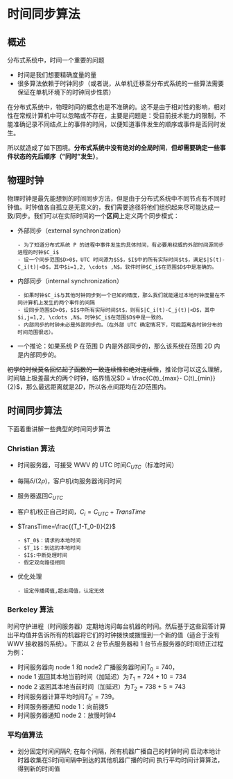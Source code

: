 # 时间同步算法

## 概述

分布式系统中，时间一个重要的问题

- 时间是我们想要精确度量的量
- 很多算法依赖于时钟同步（或者说，从单机迁移至分布式系统的一些算法需要保证在单机环境下的时钟同步性质）

在分布式系统中，物理时间的概念也是不准确的。这不是由于相对性的影响，相对性在常规计算机中可以忽略或不存在，主要是问题是：受目前技术能力的限制，不能准确记录不同结点上的事件的时间，以便知道事件发生的顺序或事件是否同时发生。

所以就造成了如下困境。**分布式系统中没有绝对的全局时间**，**但却需要确定一些事件状态的先后顺序（“同时”发生）**。

## 物理时钟

物理时钟是最先能想到的时间同步方法，但是由于分布式系统中不同节点有不同时钟值。时钟值各自孤立是无意义的，我们需要途径将他们组织起来尽可能达成一致/同步。我们可以在实际时间的一个**区间**上定义两个同步模式：

- 外部同步（external synchronization）

      - 为了知道分布式系统 P 的进程中事件发生的具体时间，有必要用权威的外部时间源同步进程的时钟$C_i$
      - 设一个同步范围$D>0$，UTC 时间源为$S$，$I$中的所有实际时间$t$，满足$|S(t)-C_i(t)|<D$，其中$i=1,2, \cdots ,N$。软件时钟$C_i$在范围$D$中是准确的。

- 内部同步（internal synchronization）

      - 如果时钟$C_i$与其他时钟同步到一个已知的精度，那么我们就能通过本地时钟度量在不同计算机上发生的两个事件的间隔
      - 设同步范围$D>0$，$I$中所有实际时间$t$，则有$|C_i(t)-C_j(t)|<D$，其中$i,j=1,2, \cdots ,N$。时钟$C_i$在范围$D$中是一致的。
      - 内部同步的时钟未必是外部同步的。（在外部 UTC 确定情况下，可能距离各时钟分布的时间范围很远）。

- 一个推论：如果系统 P 在范围 D 内是外部同步的，那么该系统在范围 2D 内是内部同步的。

~~初学的时候莫名回忆起了函数的一致连续性和绝对连续性~~，推论你可以这么理解，时间轴上极差最大的两个时钟，临界情况$D = \frac{C(t)_{max}- C(t)_{min}}{2}$，那么最远距离就是$2D$，所以各点间距均在$2D$范围内。

## 时间同步算法

下面着重讲解一些典型的时间同步算法

### Christian 算法

- 时间服务器，可接受 WWV 的 UTC 时间$C_{UTC}$（标准时间）
- 每隔$δ/(2ρ)$，客户机$i$向服务器询问时间
- 服务器返回$C_{UTC}$
- 客户机$i$校正自己时间，$C_i=C_{UTC}+TransTime$
- $TransTime=\frac{(T_1-T_0-I)}{2}$

      - $T_0$：请求的本地时间
      - $T_1$：到达的本地时间
      - $I$:中断处理时间
      - 假定双向路径相同

- 优化处理

      - 设定传播阈值,超出阈值，认定无效

### Berkeley 算法

时间守护进程（时间服务器）定期地询问每台机器的时间。然后基于这些回答计算出平均值并告诉所有的机器将它们的时钟拨快或拨慢到一个新的值（适合于没有 WWV 接收器的系统）。下面以 2 台节点服务器和 1 台节点服务器的时间矫正过程为例：

- 时间服务器向 node 1 和 node2 广播服务器时间$T_0 = 740$，
- node 1 返回其本地当前时间（加延迟）为$T_1 = 724+10 = 734$
- node 2 返回其本地当前时间（加延迟）为$T_2 = 738+5 = 743$
- 时间服务器计算平均时间$T_0' = 739$。
- 时间服务器通知 node 1：向前拨$5$
- 时间服务器通知 node 2：放慢时钟$4$

### 平均值算法

- 划分固定时间间隔$R$;
在每个间隔，所有机器广播自己的时钟时间
启动本地计时器收集在S时间间隔中到达的其他机器广播的时间
执行平均时间计算算法，得到新的时间值
